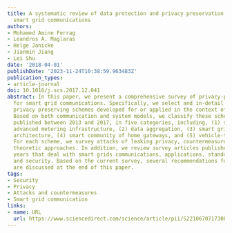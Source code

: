 ```yaml
---
title: A systematic review of data protection and privacy preservation schemes for
  smart grid communications
authors:
- Mohamed Amine Ferrag
- Leandros A. Maglaras
- Helge Janicke
- Jianmin Jiang
- Lei Shu
date: '2018-04-01'
publishDate: '2023-11-24T10:38:59.963483Z'
publication_types:
- article-journal
doi: 10.1016/j.scs.2017.12.041
abstract: In this paper, we present a comprehensive survey of privacy-preserving schemes
  for smart grid communications. Specifically, we select and in-detail examine thirty-two
  privacy preserving schemes developed for or applied in the context of smart grids.
  Based on both communication and system models, we classify these schemes that are
  published between 2013 and 2017, in five categories, including, (1) smart grid with
  advanced metering infrastructure, (2) data aggregation, (3) smart grid marketing
  architecture, (4) smart community of home gateways, and (5) vehicle-to grid architecture.
  For each scheme, we survey attacks of leaking privacy, countermeasures, and game
  theoretic approaches. In addition, we review survey articles published in the recent
  years that deal with smart grids communications, applications, standardization,
  and security. Based on the current survey, several recommendations for further research
  are discussed at the end of this paper.
tags:
- Security
- Privacy
- Attacks and countermeasures
- Smart grid communication
links:
- name: URL
  url: https://www.sciencedirect.com/science/article/pii/S2210670717308399
---
```

